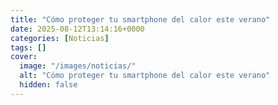 ```yaml
---
title: "Cómo proteger tu smartphone del calor este verano"
date: 2025-08-12T13:14:16+0000
categories: [Noticias]
tags: []
cover:
  image: "/images/noticias/"
  alt: "Cómo proteger tu smartphone del calor este verano"
  hidden: false
---
```



